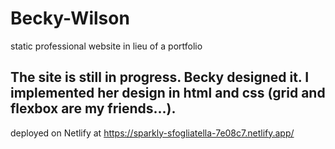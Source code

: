 # Becky-Wilson
static professional website in lieu of a portfolio

## The site is still in progress. Becky designed it. I implemented her design in html and css (grid and flexbox are my friends...).
deployed on Netlify at https://sparkly-sfogliatella-7e08c7.netlify.app/
